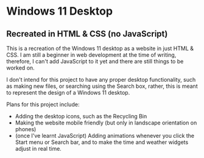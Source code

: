 # Windows 11 Desktop
## Recreated in HTML & CSS (no JavaScript)

This is a recreation of the Windows 11 desktop as a website in just HTML & CSS. I am still a beginner in web development at the time of writing, therefore, I can't add JavaScript to it yet and there are still things to be worked on.

I don't intend for this project to have any proper desktop functionality, such as making new files, or searching using the Search box, rather, this is meant to represent the design of a Windows 11 desktop. 

Plans for this project include:
- Adding the desktop icons, such as the Recycling Bin
- Making the website mobile friendly (but only in landscape orientation on phones)
- (once I've learnt JavaScript) Adding animations whenever you click the Start menu or Search bar, and to make the time and weather widgets adjust in real time.
